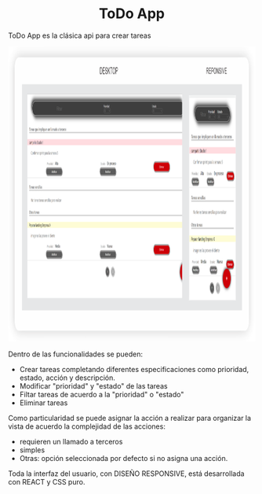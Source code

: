 <h1 align="center">
    ToDo App 
</h1>

ToDo App es la clásica api para crear tareas
<p align="center">
  <img height="600" src="src/todoApp.png"/>
</p>
Dentro de las funcionalidades se pueden:

- Crear tareas completando diferentes especificaciones como prioridad, estado, acción y descripción.
- Modificar "prioridad" y "estado" de las tareas
- Filtar tareas de acuerdo a la "prioridad" o "estado"
- Eliminar tareas

Como particularidad se puede asignar la acción a realizar para organizar la vista de acuerdo la complejidad de las acciones:
- requieren un llamado a terceros
- simples 
- Otras: opción seleccionada por defecto si no asigna una acción. 


Toda la interfaz del usuario, con DISEÑO RESPONSIVE, está desarrollada con REACT y CSS puro.

